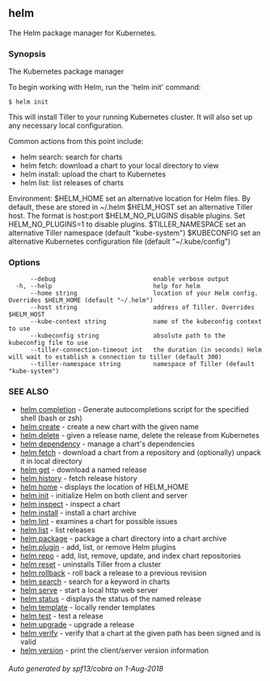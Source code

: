 ## helm

The Helm package manager for Kubernetes.

### Synopsis

The Kubernetes package manager

To begin working with Helm, run the 'helm init' command:

	$ helm init

This will install Tiller to your running Kubernetes cluster.
It will also set up any necessary local configuration.

Common actions from this point include:

- helm search:    search for charts
- helm fetch:     download a chart to your local directory to view
- helm install:   upload the chart to Kubernetes
- helm list:      list releases of charts

Environment:
  $HELM_HOME          set an alternative location for Helm files. By default, these are stored in ~/.helm
  $HELM_HOST          set an alternative Tiller host. The format is host:port
  $HELM_NO_PLUGINS    disable plugins. Set HELM_NO_PLUGINS=1 to disable plugins.
  $TILLER_NAMESPACE   set an alternative Tiller namespace (default "kube-system")
  $KUBECONFIG         set an alternative Kubernetes configuration file (default "~/.kube/config")


### Options

```
      --debug                           enable verbose output
  -h, --help                            help for helm
      --home string                     location of your Helm config. Overrides $HELM_HOME (default "~/.helm")
      --host string                     address of Tiller. Overrides $HELM_HOST
      --kube-context string             name of the kubeconfig context to use
      --kubeconfig string               absolute path to the kubeconfig file to use
      --tiller-connection-timeout int   the duration (in seconds) Helm will wait to establish a connection to tiller (default 300)
      --tiller-namespace string         namespace of Tiller (default "kube-system")
```

### SEE ALSO

* [helm completion](helm_completion.html)	 - Generate autocompletions script for the specified shell (bash or zsh)
* [helm create](helm_create.html)	 - create a new chart with the given name
* [helm delete](helm_delete.html)	 - given a release name, delete the release from Kubernetes
* [helm dependency](helm_dependency.html)	 - manage a chart's dependencies
* [helm fetch](helm_fetch.html)	 - download a chart from a repository and (optionally) unpack it in local directory
* [helm get](helm_get.html)	 - download a named release
* [helm history](helm_history.html)	 - fetch release history
* [helm home](helm_home.html)	 - displays the location of HELM_HOME
* [helm init](helm_init.html)	 - initialize Helm on both client and server
* [helm inspect](helm_inspect.html)	 - inspect a chart
* [helm install](helm_install.html)	 - install a chart archive
* [helm lint](helm_lint.html)	 - examines a chart for possible issues
* [helm list](helm_list.html)	 - list releases
* [helm package](helm_package.html)	 - package a chart directory into a chart archive
* [helm plugin](helm_plugin.html)	 - add, list, or remove Helm plugins
* [helm repo](helm_repo.html)	 - add, list, remove, update, and index chart repositories
* [helm reset](helm_reset.html)	 - uninstalls Tiller from a cluster
* [helm rollback](helm_rollback.html)	 - roll back a release to a previous revision
* [helm search](helm_search.html)	 - search for a keyword in charts
* [helm serve](helm_serve.html)	 - start a local http web server
* [helm status](helm_status.html)	 - displays the status of the named release
* [helm template](helm_template.html)	 - locally render templates
* [helm test](helm_test.html)	 - test a release
* [helm upgrade](helm_upgrade.html)	 - upgrade a release
* [helm verify](helm_verify.html)	 - verify that a chart at the given path has been signed and is valid
* [helm version](helm_version.html)	 - print the client/server version information

###### Auto generated by spf13/cobra on 1-Aug-2018
